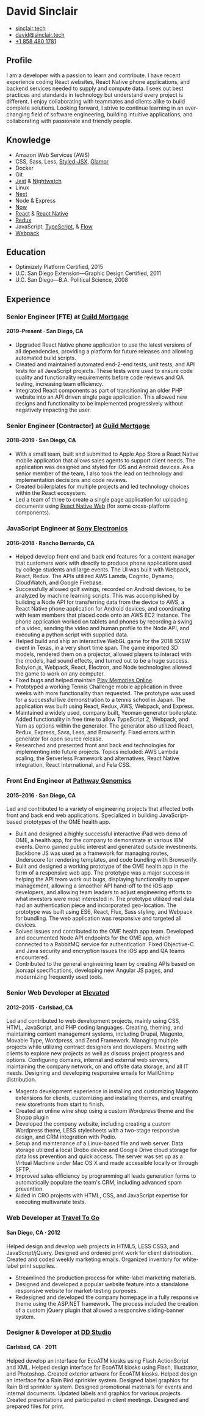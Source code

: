 # David Sinclair
- [sinclair.tech](https://sinclair.tech)
- [david@sinclair.tech](mailto:david@sinclair.tech)
- [+1 858 480 1781](tel:+18584801781)

## Profile
I am a developer with a passion to learn and contribute. I have recent experience coding React websites, React Native phone applications, and backend services needed to supply and compute data. I seek out best practices and standards in technology but understand every project is different. I enjoy collaborating with teammates and clients alike to build complete solutions. Looking forward, I strive to continue learning in an ever-changing field of software engineering, building intuitive applications, and collaborating with passionate and friendly people.

## Knowledge
- Amazon Web Services (AWS)
- CSS, Sass, Less, [Styled-JSX](https://github.com/zeit/styled-jsx), [Glamor](https://github.com/dan-lee/glamor-jss/)
- Docker
- Git
- [Jest](https://jestjs.io/) & [Nightwatch](http://nightwatchjs.org/)
- Linux
- [Next](https://nextjs.org)
- Node & Express
- [Now](https://zeit.co/now)
- [React](https://reactjs.org) & [React Native](https://facebook.github.io/react-native/)
- [Redux](https://redux.js.org/)
- JavaScript, [TypeScript](https://www.typescriptlang.org/), & [Flow](https://flow.org/)
- [Webpack](https://webpack.js.org/)

## Education
- Optimizely Platform Certified, 2015
- U.C. San Diego Extension—Graphic Design Certified, 2011
- U.C. San Diego—B.A. Political Science, 2008

## Experience

### Senior Engineer (FTE) at [Guild Mortgage](https://guildmortgage.com)
#### 2019–Present · San Diego, CA
- Upgraded React Native phone application to use the latest versions of all dependencies, providing a platform for future releases and allowing automated build scripts.
- Created and maintained automated end-2-end tests, unit tests, and API tests for all JavaScript projects. These tests were used to ensure code quality and functionality requirements before code reviews and QA testing, increasing team efficiency.
- Integrated React components as part of transitioning an older PHP website into an API driven single page application. This allowed new designs and functionality to be implemented progressively without negatively impacting the user.

### Senior Engineer (Contractor) at [Guild Mortgage](https://guildmortgage.com)
#### 2018–2019 · San Diego, CA
- With a small team, built and submitted to Apple App Store a React Native mobile application that allows sales agents to support client needs. The application was designed and styled for iOS and Android devices. As a senior member of the team, I also took the lead on technology and implementation decisions and code reviews.
- Created boilerplates for multiple projects and led technology choices within the React ecosystem.
- Led a team of three to create a single page application for uploading documents using [React Native Web](https://github.com/necolas/react-native-web) (for some cross-platform components).

### JavaScript Engineer at [Sony Electronics](http://www.sony.com/en_us/SCA)
#### 2016–2018 · Rancho Bernardo, CA
- Helped develop front end and back end features for a content manager that customers work with directly to produce phone applications used by college students and large events. The UI was built with Webpack, React, Redux. The APIs utilized AWS Lamda, Cognito, Dynamo, CloudWatch, and Google Firebase.
- Successfully allowed golf swings, recorded on Android devices, to be analyzed by machine learning scripts. This was accomplished by building a Node API for transferring data from the device to AWS, a React Native phone application for Android devices, and coordinating with team members that placed code onto an AWS EC2 Instance. The phone application worked on tablets and phones by recording a swing of a video, sending the video and human profile to the Node API, and executing a python script with supplied data.
- Helped build and ship an interactive WebGL game for the 2018 SXSW event in Texas, in a very short time span. The game imported 3D models, rendered them on a projector, allowed players to interact with the models, had sound effects, and turned out to be a huge success. Babylon.js, Webpack, React, Electron, and Node technologies allowed the game to work on any computer.
- Fixed bugs and helped maintain [Play Memories Online](https://playmemoriesonline.com).
- Prototyped a working Tennis Challenge mobile application in three weeks with more functionality than requested. The prototype was used for a successful live demonstration to a tennis school in Japan. The application was built using React, Redux, AWS, Webpack, and Express.
- Maintained a widely used, company built, Yeoman generator boilerplate. Added functionality in free time to allow TypeScript 2, Webpack, and Yarn as options within the generator. The generator also utilized React, Redux, Express, Sass, Less, and Browserify. Fixed errors within generator for open source release.
- Researched and presented front and back end technologies for implementing into future projects. Topics included: AWS Lambda scaling, the Serverless Framework and alternatives, React Native integration, React International, and Fela CSS.

### Front End Engineer at [Pathway Genomics](http://pathway.com)
#### 2015–2016 · San Diego, CA
Led and contributed to a variety of engineering projects that affected both front and back end web applications. Specialized in building JavaScript-based prototypes of the OME health app.
- Built and designed a highly successful interactive iPad web demo of OME, a health app, for the company to demonstrate at various IBM events. Demo gained public interest and generated outside investments. Backbone JS was used as a framework for managing routes, Underscore for rendering templates, and code bundling with Browserify.
- Built and designed a working prototype of the OME health app in the form of a responsive web app. The prototype was a major success in helping the API team work out bugs, displaying functionality to upper management, allowing a smoother API hand-off to the iOS app developers, and allowing team leaders to adjust engineering efforts to what investors were most interested in. The prototype utilized real data had an authentication piece and incorporated geo-location. The prototype was built using ES6, React, Flux, Sass styling, and Webpack for bundling. The web application was responsive and targeted all devices.
- Solved issues and contributed to the OME health app team. Developed and documented Node API endpoints for the OME app, which connected to a RabbitMQ service for authentication. Fixed Objective-C and Java security and encryption issues the iOS app and QA teams encountered.
- Contributed to the general engineering team by creating APIs based on json:api specifications, developing new Angular JS pages, and modernizing frequently used tools.

### Senior Web Developer at [Elevated](http://elevated.com)
#### 2012–2015 · Carlsbad, CA
Led and contributed to web development projects, mainly using CSS, HTML, JavaScript, and PHP coding languages. Creating, theming, and maintaining content management systems, including Drupal, Magento, Movable Type, Wordpress, and Zend Framework. Managing multiple projects while utilizing contract designers and developers. Meeting with clients to explore new projects as well as discuss project progress and options. Configuring domains, internal and external web servers, maintaining the company network, on and offsite data storage, and all IT needs. Designing and developing responsive emails for MailChimp distribution.
- Magento development experience in installing and customizing Magento extensions for clients, customizing and installing themes, and creating new storefronts from start to finish.
- Created an online wine shop using a custom Wordpress theme and the Shopp plugin
- Developed the company website, including creating a custom Wordpress theme, LESS stylesheets with a two-stage responsive design, and CRM integration with Podio.
- Setup and maintenance of a Linux-based file and web server. Data storage utilized a local Drobo device and Google Drive cloud storage for data loss prevention and quick access. The server was set up as a Virtual Machine under Mac OS X and made accessible locally or through SFTP.
- Improved sales efficiency by programming all leads generation forms to automatically populate the team's CRM, including advanced spam prevention.
- Aided in CRO projects with HTML, CSS, and JavaScript expertise for executing multivariate tests.

### Web Developer at [Travel To Go](http://traveltogo.com)
#### San Diego, CA · 2012
Helped design and develop web projects in HTML5, LESS CSS3, and JavaScript/jQuery. Designed and ordered print work for client distribution. Created and coded weekly marketing emails. Organized inventory for white-label print supplies.
- Streamlined the production process for white-label marketing materials.
- Designed and developed a popular website feature into a standalone responsive website for market-testing purposes.
- Redesigned and developed the company homepage in a fully responsive theme using the ASP.NET framework. The process included the creation of a custom jQuery plugin that allowed a responsive sliding-banner system.

### Designer & Developer at [DD Studio](http://ddstudio.com)
#### Carlsbad, CA · 2011
Helped develop an interface for EcoATM kiosks using Flash ActionScript and XML. Helped design interface for EcoATM kiosks using Flash, Illustrator, and Photoshop. Created exterior artwork for EcoATM kiosks. Helped design an interface for a Rain Bird sprinkler system. Designed label graphics for Rain Bird sprinkler system. Designed promotional materials for events and internal documents. Updated labels and graphics for various projects. Created presentations and participated in client meetings. Designed and prepared files for print.

